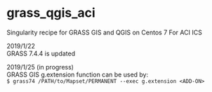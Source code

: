 # grass_qgis_aci
Singularity recipe for GRASS GIS and QGIS on Centos 7 For ACI ICS

2019/1/22  
GRASS 7.4.4 is updated

2019/1/25 (in progress)  
GRASS GIS g.extension function can be used by:  
`
$ grass74 /PATH/to/Mapset/PERMANENT --exec g.extension <ADD-ON>
`
